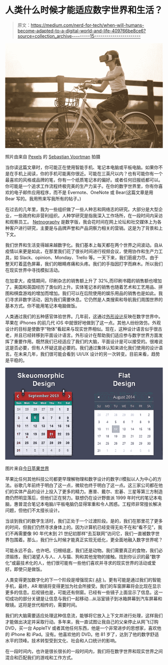 # 人类什么时候才能适应数字世界和生活？

> 原文：<https://medium.com/nerd-for-tech/when-will-humans-become-adapted-to-a-digital-world-and-life-409766be8ce6?source=collection_archive---------15----------------------->

![](img/22ed2e49eb2c72434ec78f532ceb5d0d.png)

照片由来自 [Pexels](https://www.pexels.com/photo/girl-wearing-vr-box-driving-bicycle-during-golden-hour-166055/?utm_content=attributionCopyText&utm_medium=referral&utm_source=pexels) 的 [Sebastian Voortman](https://www.pexels.com/@sebastian?utm_content=attributionCopyText&utm_medium=referral&utm_source=pexels) 拍摄

当你读这篇文章时，你可能正在使用智能手机、笔记本电脑或平板电脑。如果你不是在手机上阅读，你的手机可能离你很近。可能在三英尺以内？也有可能你有一个最喜欢的风格或品牌的笔，你有一个纸质笔记本的偏好。或者任何旧报纸都可以。你可能是一个追求工作流程终极完美的生产力呆子。在你的数字世界里，你有你喜欢的电子邮件应用程序，而不是 Evernote、OneNote 或 Bear(这篇文章是用 Bear 写的。我用熊来写我所有的帖子。)

在过去的几年里，我为一些组织做了一些人种志和网络志的研究。大部分是大型企业，一些政府和非营利组织。人种学研究是指我深入工作场所，在一段时间内采访和观察员工。 [Netnography](https://en.wikipedia.org/wiki/Netnography) 是数字版，我会花时间在网上论坛和社交媒体上为各种客户进行研究，主要是与品牌声誉和产品洞察力相关的营销。这是为了背景和上下文。

我们世界和生活变得越来越数字化。我们基本上每天都在两个世界之间波动。自从疫情以来更是如此，在那里我们花了很长时间进行视频会议，使用协作和生产力工具，如 Slack、opinion、Monday、Trello 等。一天下来，我们筋疲力尽。由于整天盯着蓝色屏幕，我们的眼睛疼痛和头疼。我们的手指因打字而麻木。所以我们在现实世界中寻找模拟活动。

在加拿大，疫情期间，印刷杂志的销售额上升了 32%,而印刷书籍的销售额也增加了。美国和英国经历了类似的上升。实体笔记本的销售也随着艺术和工艺用品、拼图和棋盘游戏的增加而增加。我们可以在后院使用的娱乐用品的销售也是如此。我们寻求非数字活动，因为我们需要休息。它仍然是人类搜索和导航我们周围世界的基本方式。你不能用笔记本电脑做饭。

人类通过我们的五种感官体验世界。几年前，这通过[外形设计](https://www.interaction-design.org/literature/topics/skeuomorphism)反映在数字世界中。苹果在 iPhones 的前几代 iOS 中就很好地做到了这一点。其他人纷纷效仿。外观设计的目标是使数字“物体”看起来与现实世界相似。现在，这种设计语言似乎很古老，并且已经转移到平面设计语言。外形设计在帮助我们适应参与数字世界方面发挥了重要作用。既然我们已经适应了我们的大脑，平面设计是可以接受的。很难说这是否必要，但有人怀疑这是必要的。我们通过集体认知来进化我们使用的设计语言。在未来几年，我们很可能会看到 UI/UX 设计的另一次转变。目前来看，趋势是平稳的。

![](img/001674105d1cad3565b8d704a5cdc09b.png)

图片来自[今日苹果世界](https://appleworld.today/)

苹果比任何其他科技公司都更早理解物理和数字设计的数字//模拟以人为中心的方法。谷歌几年前终于明白了这一点，微软也终于明白了这一点。这三家公司都在他们的实体产品的设计上投入了更多的精力。惠普、戴尔、宏碁、三星等第三方制造商仍然明显落后，但他们正在努力。联想仍在设计野兽派 1999 年时代的笔记本电脑，惠普混合笔记本电脑//平板电脑仍显得笨重和令人困惑。工程师非常擅长解决问题，但他们不太擅长设计。

当谈到我们的数字生活时，我们正处于一个过渡阶段。是的，我们在那里花了更多的时间，但我们仍然寻求身体上的。因为计算机已经变得无处不在和“看不见”，我们不再需要像 90 年代末到 21 世纪初那样“去互联网”访问它，我们一直被数字世界包围着。那么，我们什么时候才能真正实现无纸化，更全面地融入数字世界呢？

可能永远不会。也许吧。归根结底，我们还是动物。我们需要真正的食物，我们必须锻炼，我们渴望人与人、人与猫、狗和其他宠物的接触。找到你认识的最“数字化”或最技术化的人，他们很可能有一些他们喜欢并寻求的现实世界的活动或爱好。即使只是做饭。

人类变得更加数字化的下一个阶段是增强现实( [AR](https://www.investopedia.com/terms/a/augmented-reality.asp) )。更有可能是通过我们的智能手机，最终，AR 眼镜将变得更加为社会所接受。我们的车窗屏幕将会比现在显示更多的信息。后视镜也是，可能还有侧窗。已经有一些镜子上面显示了信息。这一切成功的部分关键是让信息与我们一起移动…从浴室镜子到冰箱屏幕到汽车屏幕和眼镜。这将是世代相传的，需要时间。

我们的大脑需要适应处理这种信息流，能够将它放入上下文并进行处理，这样我们才能做出决定并采取行动。多年来，我一直试图让我自己的父亲停止从网飞订购 DVD，买一台 AppleTV 或者其他任何东西，他是一个非常进步的思想家，喜欢他的 iPhone 和 iPad。没有。他喜欢他的 DVD。他 81 岁了，达到了他的数字舒适水平的顶峰。技术转型受到文化、社会和人口统计的影响。

在一段时间内，也许是很长很长的一段时间内，我们将在数字世界和现实世界之间混合和匹配我们的游戏和工作方式。
